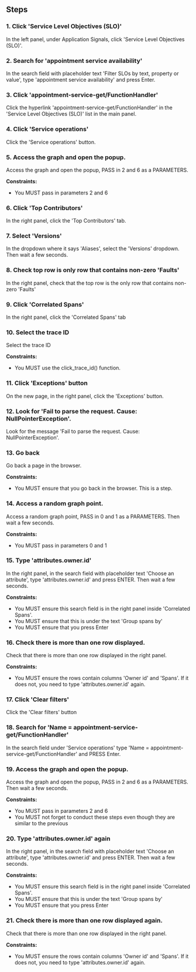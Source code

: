 ## Steps

### 1. Click 'Service Level Objectives (SLO)'

In the left panel, under Application Signals, click 'Service Level Objectives (SLO)'.

### 2. Search for 'appointment service availability'

In the search field with placeholder text 'Filter SLOs by text, property or value', type 'appointment service availability' and press Enter.

### 3. Click 'appointment-service-get/FunctionHandler'

Click the hyperlink 'appointment-service-get/FunctionHandler' in the 'Service Level Objectives (SLO)' list in the main panel.

### 4. Click 'Service operations'

Click the 'Service operations' button.

### 5. Access the graph and open the popup.

Access the graph and open the popup, PASS in 2 and 6 as a PARAMETERS.

**Constraints:**
- You MUST pass in parameters 2 and 6

### 6. Click 'Top Contributors'

In the right panel, click the 'Top Contributors' tab.

### 7. Select 'Versions'

In the dropdown where it says 'Aliases', select the 'Versions' dropdown. Then wait a few seconds.

### 8. Check top row is only row that contains non-zero 'Faults'

In the right panel, check that the top row is the only row that contains non-zero 'Faults'

### 9. Click 'Correlated Spans'

In the right panel, click the 'Correlated Spans' tab

### 10. Select the trace ID

Select the trace ID

**Constraints:**
- You MUST use the click_trace_id() function.

### 11. Click 'Exceptions' button 

On the new page, in the right panel, click the 'Exceptions' button.

### 12. Look for 'Fail to parse the request. Cause: NullPointerException'.

Look for the message 'Fail to parse the request. Cause: NullPointerException'.

### 13. Go back

Go back a page in the browser.

**Constraints:**
- You MUST ensure that you go back in the browser. This is a step.

### 14. Access a random graph point.

Access a random graph point, PASS in 0 and 1 as a PARAMETERS. Then wait a few seconds.

**Constraints:**
- You MUST pass in parameters 0 and 1

### 15. Type 'attributes.owner.id'

In the right panel, in the search field with placeholder text 'Choose an attribute', type 'attributes.owner.id' and press ENTER. Then wait a few seconds.

**Constraints:**
- You MUST ensure this search field is in the right panel inside 'Correlated Spans'.
- You MUST ensure that this is under the text 'Group spans by'
- You MUST ensure that you press Enter

### 16. Check there is more than one row displayed.

Check that there is more than one row displayed in the right panel.

**Constraints:**
- You MUST ensure the rows contain columns 'Owner id' and 'Spans'. If it does not, you need to type 'attributes.owner.id' again.

### 17. Click 'Clear filters'

Click the 'Clear filters' button

### 18. Search for 'Name = appointment-service-get/FunctionHandler'

In the search field under 'Service operations' type 'Name = appointment-service-get/FunctionHandler' and PRESS Enter.

### 19. Access the graph and open the popup.

Access the graph and open the popup, PASS in 2 and 6 as a PARAMETERS. Then wait a few seconds.

**Constraints:**
- You MUST pass in parameters 2 and 6
- You MUST not forget to conduct these steps even though they are similar to the previous

### 20. Type 'attributes.owner.id' again

In the right panel, in the search field with placeholder text 'Choose an attribute', type 'attributes.owner.id' and press ENTER. Then wait a few seconds.

**Constraints:**
- You MUST ensure this search field is in the right panel inside 'Correlated Spans'.
- You MUST ensure that this is under the text 'Group spans by'
- You MUST ensure that you press Enter

### 21. Check there is more than one row displayed again.

Check that there is more than one row displayed in the right panel.

**Constraints:**
- You MUST ensure the rows contain columns 'Owner id' and 'Spans'. If it does not, you need to type 'attributes.owner.id' again.